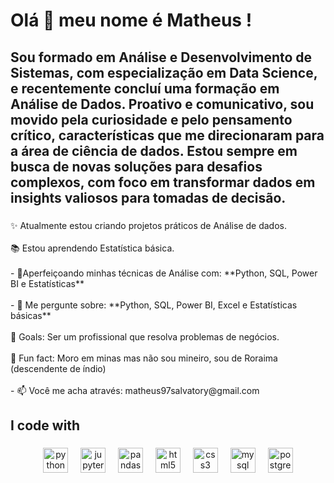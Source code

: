 <h1 align="left">Olá 👋 meu nome é Matheus !</h1>

###

<p align="left"></p>

###

<h2 align="left">Sou formado em Análise e Desenvolvimento de Sistemas, com especialização em Data Science, e recentemente concluí uma formação em Análise de Dados. Proativo e comunicativo, sou movido pela curiosidade e pelo pensamento crítico, características que me direcionaram para a área de ciência de dados. Estou sempre em busca de novas soluções para desafios complexos, com foco em transformar dados em insights valiosos para tomadas de decisão.</h2>

###

<p align="left">✨ Atualmente estou criando projetos práticos de Análise de dados.<br><br>📚 Estou aprendendo Estatística básica.<br><br>- 🌱Aperfeiçoando minhas técnicas de Análise com: **Python, SQL, Power BI e Estatísticas**<br><br>- 💬 Me pergunte sobre: ​​**Python, SQL, Power BI, Excel e Estatísticas básicas**<br><br>🎯 Goals:  Ser um profissional que resolva problemas de negócios.<br><br>🎲 Fun fact: Moro em minas mas não sou mineiro, sou de Roraima (descendente de índio)<br><br>- 📫 Você me acha através: matheus97salvatory@gmail.com</p>

###

<h2 align="left">I code with</h2>

###

<div align="center">
  <img src="https://cdn.jsdelivr.net/gh/devicons/devicon/icons/python/python-original.svg" height="40" alt="python logo"  />
  <img width="12" />
  <img src="https://cdn.jsdelivr.net/gh/devicons/devicon/icons/jupyter/jupyter-original.svg" height="40" alt="jupyter logo"  />
  <img width="12" />
  <img src="https://cdn.jsdelivr.net/gh/devicons/devicon/icons/pandas/pandas-original.svg" height="40" alt="pandas logo"  />
  <img width="12" />
  <img src="https://cdn.jsdelivr.net/gh/devicons/devicon/icons/html5/html5-original.svg" height="40" alt="html5 logo"  />
  <img width="12" />
  <img src="https://cdn.jsdelivr.net/gh/devicons/devicon/icons/css3/css3-original.svg" height="40" alt="css3 logo"  />
  <img width="12" />
  <img src="https://cdn.jsdelivr.net/gh/devicons/devicon/icons/mysql/mysql-original.svg" height="40" alt="mysql logo"  />
  <img width="12" />
  <img src="https://cdn.jsdelivr.net/gh/devicons/devicon/icons/postgresql/postgresql-original.svg" height="40" alt="postgresql logo"  />
</div>

###
